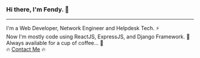 ### Hi there, I'm Fendy. 👋
<hr />
I'm a Web Developer, Network Engineer and Helpdesk Tech. ⚡ <br />
Now I'm mostly code using ReactJS, ExpressJS, and Django Framework. 🔭 <br />
Always available for a cup of coffee... 💬 <br />
🔥 <a href="https://www.fendyfy.com" target="_blank">Contact Me</a> 🔥
<!--
**fendyfy/fendyfy** is a ✨ _special_ ✨ repository because its `README.md` (this file) appears on your GitHub profile.

Here are some ideas to get you started:

- 🔭 I’m currently working on ...
- 🌱 I’m currently learning ...
- 👯 I’m looking to collaborate on ...
- 🤔 I’m looking for help with ...
- 💬 Ask me about ...
- 📫 How to reach me: ...
- 😄 Pronouns: ...
- ⚡ Fun fact: ...
-->
